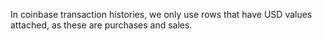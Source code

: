 In coinbase transaction histories, we only use rows that have USD values
attached, as these are purchases and sales.
